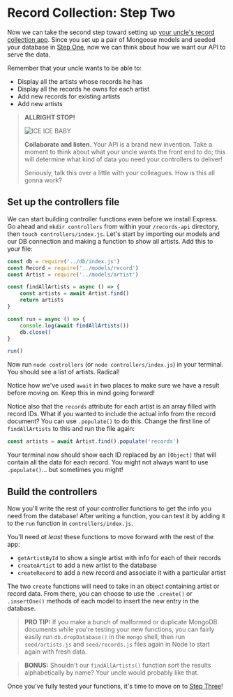 # Record Collection: Step Two

Now we can take the second step toward setting up [your uncle's record collection app](README.md). Since you set up a pair of Mongoose models and seeded your database in [Step One](StepOne.md), now we can think about how we want our API to serve the data.

Remember that your uncle wants to be able to:

* Display all the artists whose records he has
* Display all the records he owns for each artist
* Add new records for existing artists
* Add new artists

>**ALLRIGHT STOP!**
>
>![ICE ICE BABY](https://media2.giphy.com/media/5pYo6tWPle0WMyhksf/giphy.gif?cid=ecf05e47ca0g25qvi6bsv5wxqa5tm2yhr6oisfi5gc960tzl&rid=giphy.gif)
>
>**Collaborate and listen.** Your API is a brand new invention. Take a moment to think about what your uncle wants the front end to do; this will determine what kind of data you need your controllers to deliver!
>
>Seriously, talk this over a little with your colleagues. How is this all gonna work?

## Set up the controllers file
We can start building controller functions even before we install Express. Go ahead and `mkdir controllers` from within your `/records-api` directory, then `touch controllers/index.js`. Let's start by importing our models and our DB connection and making a function to show all artists. Add this to your file:

```javascript
const db = require('../db/index.js')
const Record = require('../models/record')
const Artist = require('../models/artist')

const findAllArtists = async () => {
    const artists = await Artist.find()
    return artists
}

const run = async () => {
    console.log(await findAllArtists())
    db.close()
}

run()
```

Now run `node controllers` (or `node controllers/index.js`) in your terminal. You should see a list of artists. Radical!

Notice how we've used `await` in two places to make sure we have a result before moving on. Keep this in mind going forward!

Notice also that the `records` attribute for each artist is an array filled with record IDs. What if you wanted to include the actual info from the record document? You can use `.populate()` to do this. Change the first line of `findAllArtists` to this and run the file again:
```javascript
const artists = await Artist.find().populate('records')
```

Your terminal now should show each ID replaced by an `[Object]` that will contain all the data for each record. You might not always want to use `.populate()`... but sometimes you might!

## Build the controllers
Now you'll write the rest of your controller functions to get the info you need from the database! After writing a function, you can test it by adding it to the `run` function in `controllers/index.js`.

You'll need *at least* these functions to move forward with the rest of the app:

* `getArtistById` to show a single artist with info for each of their records
* `createArtist` to add a new artist to the database
* `createRecord` to add a new record and associate it with a particular artist

The two `create` functions will need to take in an object containing artist or record data. From there, you can choose to use the `.create()` or `.insertOne()` methods of each model to insert the new entry in the database.

>**PRO TIP:** If you make a bunch of malformed or duplicate MongoDB documents while you're testing your new functions, you can fairly easily run `db.dropDatabase()` in the `mongo` shell, then run `seed/artists.js` and `seed/records.js` files again in Node to start again with fresh data.

>**BONUS:** Shouldn't our `findAllArtists()` function sort the results alphabetically by name? Your uncle would probably like that.

Once you've fully tested your functions, it's time to move on to [Step Three](StepThree.md)!